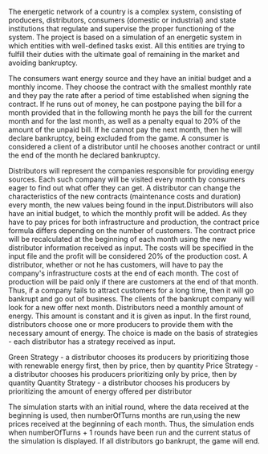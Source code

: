 The energetic network of a country is a complex system, consisting of producers, distributors, consumers (domestic or industrial) and state institutions that regulate and supervise the proper functioning of the system.
The project is based on a simulation of an energetic system in which entities with well-defined tasks exist. All this entities are trying to fulfill their duties with the ultimate goal of remaining in the market and avoiding bankruptcy. 

The consumers want energy source and they have an initial budget and a monthly income. They choose the contract with the smallest monthly rate and they pay the rate after a period of time established when signing the contract. If he runs out of money, he can postpone paying the bill for a month provided that in the following month he pays the bill for the current month and for the last month, as well as a penalty equal to 20% of the amount of the unpaid bill. If he cannot pay the next month, then he will declare bankruptcy, being excluded from the game. A consumer is considered a client of a distributor until he chooses another contract or until the end of the month he declared bankruptcy.

Distributors will represent the companies responsible for providing energy sources. Each such company will be visited every month by consumers eager to find out what offer they can get. A distributor can change the characteristics of the new contracts (maintenance costs and duration) every month, the new values being found in the input.Distributors will also have an initial budget, to which the monthly profit will be added. As they have to pay prices for both infrastructure and production, the contract price formula differs depending on the number of customers. The contract price will be recalculated at the beginning of each month using the new distributor information received as input. The costs will be specified in the input file and the profit will be considered 20% of the production cost. A distributor, whether or not he has customers, will have to pay the company's infrastructure costs at the end of each month. The cost of production will be paid only if there are customers at the end of that month. Thus, if a company fails to attract customers for a long time, then it will go bankrupt and go out of business. The clients of the bankrupt company will look for a new offer next month. Distributors need a monthly amount of energy. This amount is constant and it is given as input. In the first round, distributors choose one or more producers to provide them with the necessary amount of energy. The choice is made on the basis of strategies - each distributor has a strategy received as input.

Green Strategy - a distributor chooses its producers by prioritizing those with renewable energy first, then by price, then by quantity
Price Strategy - a distributor chooses his producers prioritizing only by price, then by quantity
Quantity Strategy - a distributor chooses his producers by prioritizing the amount of energy offered per 
distributor

The simulation starts with an initial round, where the data received at the beginning is used, then numberOfTurns months are run,using the new prices received at the beginning of each month. Thus, the simulation ends when numberOfTurns + 1 rounds have been run and the current status of the simulation is displayed. If all distributors go bankrupt, the game will end.


